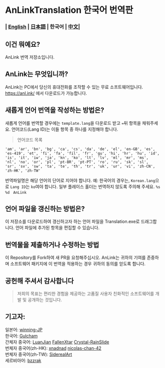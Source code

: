 # AnLinkTranslation 한국어 번역판
### | [English](README.md) | [日本語](README.ja.md) | 한국어 | [中文](readme_zh.md)|


이건 뭐예요?
---
AnLink 번역 저장소입니다.


AnLink는 무엇입니까?
---
AnLink는 PC에서 당신의 휴대전화를 조작할 수 있는 무료 소프트웨어입니다.
https://anl.ink/ 에서 다운로드가 가능합니다.


새롭게 언어 번역을 작성하는 방법은?
---
새롭게 언어를 번역할 경우에는 `template.lang`을 다운로드 받고 `=`뒤 항목을 채워주세요.
언어코드(Lang ID)는 이들 항목 중 하나를 지정해야 합니다.
>언어코드 목록
```
'am', 'ar', 'bn', 'bg', 'ca', 'cs', 'da', 'de', 'el', 'en-GB', 'es', 'es-419', 'et', 'fi', 'fa', 'fil', 'fr', 'gu', 'hi', 'hr', 'hu', 'id', 'is', 'it', 'iw', 'ja', 'kn', 'ko', 'lt', 'lv', 'ml', 'mr', 'ms', 'nl', 'no', 'or', 'pl', 'pt-BR', 'pt-PT', 'ro', 'ru', 'sk', 'sl', 'sr', 'sv', 'sw', 'ta', 'te', 'th', 'tr', 'uk', 'ur', 'vi', 'zh-CN', 'zh-HK', 'zh-TW'
```
번역파일명은 해당 언어의 단어로 지어야 합니다.
예: 한국어의 경우는, `Korean.lang`으로 `Lang ID`는 `ko`여야 합니다.
일부 플레이스 홀더는 번역하지 않도록 주의해 주세요. 
`%s　%d　AnLink`


언어 파일을 갱신하는 방법은?
---
이 저장소를 다운로드하여 갱신하고자 하는 언어 파일을 Translation.exe로 드래그합니다.
언어 파일에 추가된 항목을 편집할 수 있습니다.


번역물을 제출하거나 수정하는 방법
---
이 Repository를 Fork하여 새 PR을 요청해주십시오.
AnLink는 귀하의 기여를 존중하며 소프트웨어 패키지에 이 번역을 적용하는 경우 귀하의 동의를 얻도록 합니다.


공헌해 주셔서 감사합니다
---
>저희의 목표는 편리한 경험을 제공하는 고품질 사용자 친화적인 소프트웨어를 개발 및 공개하는 것입니다.


기고자:
---
일본어: [winning-JP](https://github.com/winning-JP)  
한국어: [Gulcham](https://twitter.com/Guruchandayo)   
간체자 중국어: [LuanJian](https://github.com/LuanJian) [FallenXtar](https://github.com/FallenXtar) [Crystal-RainSlide](https://github.com/Crystal-RainSlide)  
번체자 중국어(zh-HK): [xnadnad](https://github.com/xnadnad) [nicolas-chan-42](https://github.com/nicolas-chan-42)  
번체자 중국어(zh-TW): [SiderealArt](https://github.com/SiderealArt)  
세르비아어: [bzzrak](https://github.com/bzzrak)
